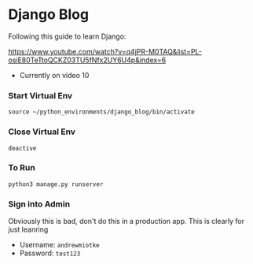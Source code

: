 # Django Blog

Following this guide to learn Django:

https://www.youtube.com/watch?v=q4jPR-M0TAQ&list=PL-osiE80TeTtoQCKZ03TU5fNfx2UY6U4p&index=6

* Currently on video 10

### Start Virtual Env
`source ~/python_environments/django_blog/bin/activate`

### Close Virtual Env
`deactive`

### To Run
`python3 manage.py runserver`

### Sign into Admin

Obviously this is bad, don't do this in a production app. This is clearly for just leanring

* Username: `andrewmiotke`
* Password: `test123`
